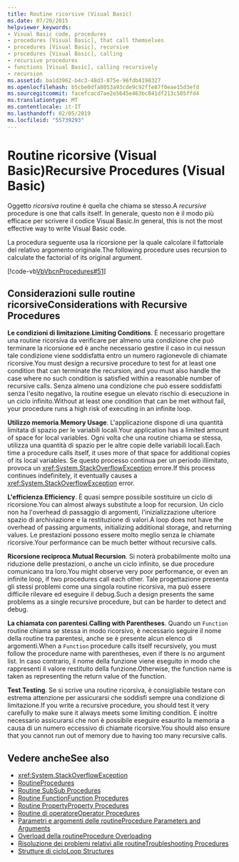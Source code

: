 ```yaml
---
title: Routine ricorsive (Visual Basic)
ms.date: 07/20/2015
helpviewer_keywords:
- Visual Basic code, procedures
- procedures [Visual Basic], that call themselves
- procedures [Visual Basic], recursive
- procedures [Visual Basic], calling
- recursive procedures
- functions [Visual Basic], calling recursively
- recursion
ms.assetid: ba1d3962-b4c3-48d3-875e-96fdb4198327
ms.openlocfilehash: b5cbe0dfa8053a93cde9c92ffe87f0eae15d3efd
ms.sourcegitcommit: facefcacd7ae2e5645e463bc841df213c505ffd4
ms.translationtype: MT
ms.contentlocale: it-IT
ms.lasthandoff: 02/05/2019
ms.locfileid: "55739293"
---
```

# <a name="recursive-procedures-visual-basic"></a><span data-ttu-id="917ca-102">Routine ricorsive (Visual Basic)</span><span class="sxs-lookup"><span data-stu-id="917ca-102">Recursive Procedures (Visual Basic)</span></span>
<span data-ttu-id="917ca-103">Oggetto *ricorsiva* routine è quella che chiama se stesso.</span><span class="sxs-lookup"><span data-stu-id="917ca-103">A *recursive* procedure is one that calls itself.</span></span> <span data-ttu-id="917ca-104">In generale, questo non è il modo più efficace per scrivere il codice Visual Basic.</span><span class="sxs-lookup"><span data-stu-id="917ca-104">In general, this is not the most effective way to write Visual Basic code.</span></span>  
  
 <span data-ttu-id="917ca-105">La procedura seguente usa la ricorsione per la quale calcolare il fattoriale del relativo argomento originale.</span><span class="sxs-lookup"><span data-stu-id="917ca-105">The following procedure uses recursion to calculate the factorial of its original argument.</span></span>  
  
 [!code-vb[VbVbcnProcedures#51](./codesnippet/VisualBasic/recursive-procedures_1.vb)]  
  
## <a name="considerations-with-recursive-procedures"></a><span data-ttu-id="917ca-106">Considerazioni sulle routine ricorsive</span><span class="sxs-lookup"><span data-stu-id="917ca-106">Considerations with Recursive Procedures</span></span>  
 <span data-ttu-id="917ca-107">**Le condizioni di limitazione**.</span><span class="sxs-lookup"><span data-stu-id="917ca-107">**Limiting Conditions**.</span></span> <span data-ttu-id="917ca-108">È necessario progettare una routine ricorsiva da verificare per almeno una condizione che può terminare la ricorsione ed è anche necessario gestire il caso in cui nessun tale condizione viene soddisfatta entro un numero ragionevole di chiamate ricorsive.</span><span class="sxs-lookup"><span data-stu-id="917ca-108">You must design a recursive procedure to test for at least one condition that can terminate the recursion, and you must also handle the case where no such condition is satisfied within a reasonable number of recursive calls.</span></span> <span data-ttu-id="917ca-109">Senza almeno una condizione che può essere soddisfatti senza l'esito negativo, la routine esegue un elevato rischio di esecuzione in un ciclo infinito.</span><span class="sxs-lookup"><span data-stu-id="917ca-109">Without at least one condition that can be met without fail, your procedure runs a high risk of executing in an infinite loop.</span></span>  
  
 <span data-ttu-id="917ca-110">**Utilizzo memoria**.</span><span class="sxs-lookup"><span data-stu-id="917ca-110">**Memory Usage**.</span></span> <span data-ttu-id="917ca-111">L'applicazione dispone di una quantità limitata di spazio per le variabili locali.</span><span class="sxs-lookup"><span data-stu-id="917ca-111">Your application has a limited amount of space for local variables.</span></span> <span data-ttu-id="917ca-112">Ogni volta che una routine chiama se stessa, utilizza una quantità di spazio per le altre copie delle variabili locali.</span><span class="sxs-lookup"><span data-stu-id="917ca-112">Each time a procedure calls itself, it uses more of that space for additional copies of its local variables.</span></span> <span data-ttu-id="917ca-113">Se questo processo continua per un periodo illimitato, provoca un <xref:System.StackOverflowException> errore.</span><span class="sxs-lookup"><span data-stu-id="917ca-113">If this process continues indefinitely, it eventually causes a <xref:System.StackOverflowException> error.</span></span>  
  
 <span data-ttu-id="917ca-114">**L'efficienza**.</span><span class="sxs-lookup"><span data-stu-id="917ca-114">**Efficiency**.</span></span> <span data-ttu-id="917ca-115">È quasi sempre possibile sostituire un ciclo di ricorsione.</span><span class="sxs-lookup"><span data-stu-id="917ca-115">You can almost always substitute a loop for recursion.</span></span> <span data-ttu-id="917ca-116">Un ciclo non ha l'overhead di passaggio di argomenti, l'inizializzazione ulteriore spazio di archiviazione e la restituzione di valori.</span><span class="sxs-lookup"><span data-stu-id="917ca-116">A loop does not have the overhead of passing arguments, initializing additional storage, and returning values.</span></span> <span data-ttu-id="917ca-117">Le prestazioni possono essere molto meglio senza le chiamate ricorsive.</span><span class="sxs-lookup"><span data-stu-id="917ca-117">Your performance can be much better without recursive calls.</span></span>  
  
 <span data-ttu-id="917ca-118">**Ricorsione reciproca**.</span><span class="sxs-lookup"><span data-stu-id="917ca-118">**Mutual Recursion**.</span></span> <span data-ttu-id="917ca-119">Si noterà probabilmente molto una riduzione delle prestazioni, o anche un ciclo infinito, se due procedure comunicano tra loro.</span><span class="sxs-lookup"><span data-stu-id="917ca-119">You might observe very poor performance, or even an infinite loop, if two procedures call each other.</span></span> <span data-ttu-id="917ca-120">Tale progettazione presenta gli stessi problemi come una singola routine ricorsiva, ma può essere difficile rilevare ed eseguire il debug.</span><span class="sxs-lookup"><span data-stu-id="917ca-120">Such a design presents the same problems as a single recursive procedure, but can be harder to detect and debug.</span></span>  
  
 <span data-ttu-id="917ca-121">**La chiamata con parentesi**.</span><span class="sxs-lookup"><span data-stu-id="917ca-121">**Calling with Parentheses**.</span></span> <span data-ttu-id="917ca-122">Quando un `Function` routine chiama se stessa in modo ricorsivo, è necessario seguire il nome della routine tra parentesi, anche se è presente alcun elenco di argomenti.</span><span class="sxs-lookup"><span data-stu-id="917ca-122">When a `Function` procedure calls itself recursively, you must follow the procedure name with parentheses, even if there is no argument list.</span></span> <span data-ttu-id="917ca-123">In caso contrario, il nome della funzione viene eseguito in modo che rappresenti il valore restituito della funzione.</span><span class="sxs-lookup"><span data-stu-id="917ca-123">Otherwise, the function name is taken as representing the return value of the function.</span></span>  
  
 <span data-ttu-id="917ca-124">**Test**.</span><span class="sxs-lookup"><span data-stu-id="917ca-124">**Testing**.</span></span> <span data-ttu-id="917ca-125">Se si scrive una routine ricorsiva, è consigliabile testare con estrema attenzione per assicurarsi che soddisfi sempre una condizione di limitazione.</span><span class="sxs-lookup"><span data-stu-id="917ca-125">If you write a recursive procedure, you should test it very carefully to make sure it always meets some limiting condition.</span></span> <span data-ttu-id="917ca-126">È inoltre necessario assicurarsi che non è possibile eseguire esaurito la memoria a causa di un numero eccessivo di chiamate ricorsive.</span><span class="sxs-lookup"><span data-stu-id="917ca-126">You should also ensure that you cannot run out of memory due to having too many recursive calls.</span></span>  
  
## <a name="see-also"></a><span data-ttu-id="917ca-127">Vedere anche</span><span class="sxs-lookup"><span data-stu-id="917ca-127">See also</span></span>
- <xref:System.StackOverflowException>
- [<span data-ttu-id="917ca-128">Routine</span><span class="sxs-lookup"><span data-stu-id="917ca-128">Procedures</span></span>](./index.md)
- [<span data-ttu-id="917ca-129">Routine Sub</span><span class="sxs-lookup"><span data-stu-id="917ca-129">Sub Procedures</span></span>](./sub-procedures.md)
- [<span data-ttu-id="917ca-130">Routine Function</span><span class="sxs-lookup"><span data-stu-id="917ca-130">Function Procedures</span></span>](./function-procedures.md)
- [<span data-ttu-id="917ca-131">Routine Property</span><span class="sxs-lookup"><span data-stu-id="917ca-131">Property Procedures</span></span>](./property-procedures.md)
- [<span data-ttu-id="917ca-132">Routine di operatore</span><span class="sxs-lookup"><span data-stu-id="917ca-132">Operator Procedures</span></span>](./operator-procedures.md)
- [<span data-ttu-id="917ca-133">Parametri e argomenti delle routine</span><span class="sxs-lookup"><span data-stu-id="917ca-133">Procedure Parameters and Arguments</span></span>](./procedure-parameters-and-arguments.md)
- [<span data-ttu-id="917ca-134">Overload della routine</span><span class="sxs-lookup"><span data-stu-id="917ca-134">Procedure Overloading</span></span>](./procedure-overloading.md)
- [<span data-ttu-id="917ca-135">Risoluzione dei problemi relativi alle routine</span><span class="sxs-lookup"><span data-stu-id="917ca-135">Troubleshooting Procedures</span></span>](./troubleshooting-procedures.md)
- [<span data-ttu-id="917ca-136">Strutture di ciclo</span><span class="sxs-lookup"><span data-stu-id="917ca-136">Loop Structures</span></span>](../../../../visual-basic/programming-guide/language-features/control-flow/loop-structures.md)
